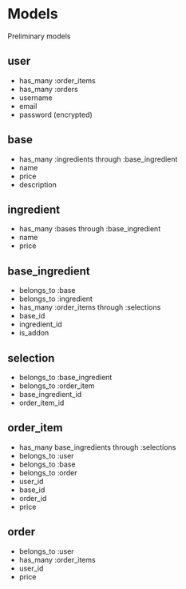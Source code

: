 # Models

Preliminary models

## user

* has_many :order_items
* has_many :orders
* username
* email
* password (encrypted)

## base

* has_many :ingredients through :base_ingredient
* name
* price
* description

## ingredient

* has_many :bases through :base_ingredient
* name
* price

## base_ingredient

* belongs_to :base
* belongs_to :ingredient
* has_many :order_items through :selections
* base_id
* ingredient_id
* is_addon

## selection

* belongs_to :base_ingredient
* belongs_to :order_item
* base_ingredient_id
* order_item_id

## order_item

* has_many base_ingredients through :selections
* belongs_to :user
* belongs_to :base
* belongs_to :order
* user_id
* base_id
* order_id
* price

## order

* belongs_to :user
* has_many :order_items
* user_id
* price

